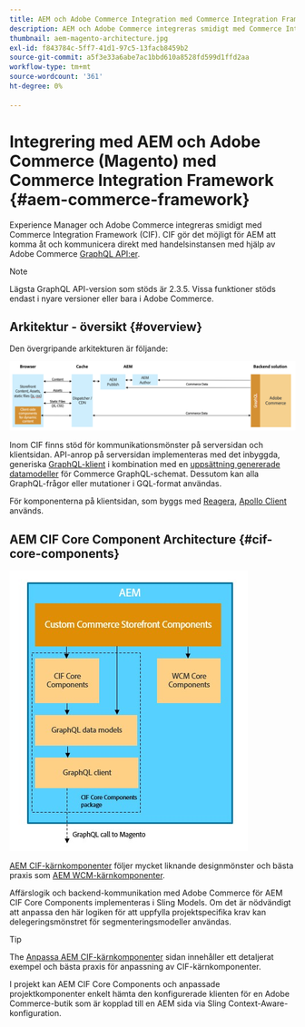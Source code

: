 ```yaml
---
title: AEM och Adobe Commerce Integration med Commerce Integration Framework
description: AEM och Adobe Commerce integreras smidigt med Commerce Integration Framework (CIF). Med CIF kan AEM få åtkomst till en Adobe Commerce-instans och kommunicera med Adobe Commerce via GraphQL. AEM Authors kan också använda produkt- och kategoriväljare och produktkonsolen för att bläddra bland produkt- och kategoridata som hämtas on demand från Adobe Commerce. Dessutom erbjuder CIF en färdig butik som kan snabba upp affärsprojekt.
thumbnail: aem-magento-architecture.jpg
exl-id: f843784c-5ff7-41d1-97c5-13facb8459b2
source-git-commit: a5f3e33a6abe7ac1bbd610a8528fd599d1ffd2aa
workflow-type: tm+mt
source-wordcount: '361'
ht-degree: 0%

---
```


# Integrering med AEM och Adobe Commerce (Magento) med Commerce Integration Framework {#aem-commerce-framework}

Experience Manager och Adobe Commerce integreras smidigt med Commerce Integration Framework (CIF). CIF gör det möjligt för AEM att komma åt och kommunicera direkt med handelsinstansen med hjälp av Adobe Commerce [GraphQL API:er](https://devdocs.magento.com/guides/v2.4/graphql/).

>[!NOTE]
>
>Lägsta GraphQL API-version som stöds är 2.3.5. Vissa funktioner stöds endast i nyare versioner eller bara i Adobe Commerce.

## Arkitektur - översikt {#overview}

Den övergripande arkitekturen är följande:

![CIF-arkitekturöversikt](../assets/AEM_Magento_Architecture.png)

Inom CIF finns stöd för kommunikationsmönster på serversidan och klientsidan.
API-anrop på serversidan implementeras med det inbyggda, generiska [GraphQL-klient](https://github.com/adobe/commerce-cif-graphql-client) i kombination med en [uppsättning genererade datamodeller](https://github.com/adobe/commerce-cif-magento-graphql) för Commerce GraphQL-schemat. Dessutom kan alla GraphQL-frågor eller mutationer i GQL-format användas.

För komponenterna på klientsidan, som byggs med [Reagera](https://reactjs.org/), [Apollo Client](https://www.apollographql.com/docs/react/) används.

## AEM CIF Core Component Architecture {#cif-core-components}

![AEM CIF Core Component Architecture](../assets/cif-component-architecture.jpg)

[AEM CIF-kärnkomponenter](https://github.com/adobe/aem-core-cif-components) följer mycket liknande designmönster och bästa praxis som [AEM WCM-kärnkomponenter](https://github.com/adobe/aem-core-wcm-components).

Affärslogik och backend-kommunikation med Adobe Commerce för AEM CIF Core Components implementeras i Sling Models. Om det är nödvändigt att anpassa den här logiken för att uppfylla projektspecifika krav kan delegeringsmönstret för segmenteringsmodeller användas.

>[!TIP]
>
>The [Anpassa AEM CIF-kärnkomponenter](../customizing/customize-cif-components.md) sidan innehåller ett detaljerat exempel och bästa praxis för anpassning av CIF-kärnkomponenter.

I projekt kan AEM CIF Core Components och anpassade projektkomponenter enkelt hämta den konfigurerade klienten för en Adobe Commerce-butik som är kopplad till en AEM sida via Sling Context-Aware-konfiguration.
